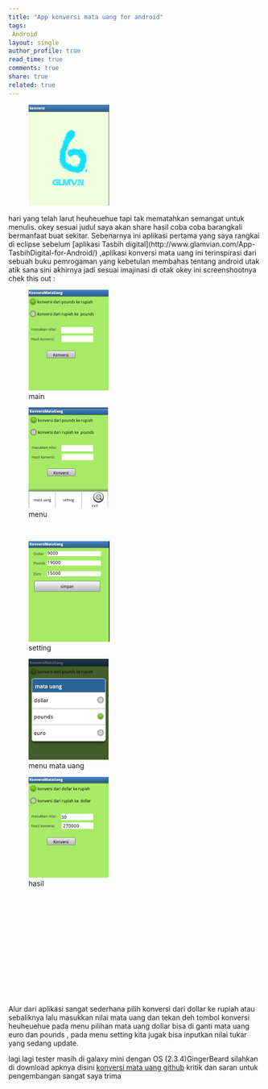 ```yaml
---
title: "App konversi mata uang for android"
tags:
 Android
layout: single
author_profile: true
read_time: true
comments: true
share: true
related: true
---
```

<figure style="width: 200px" class="align-center">
<img src="/images/anime.png">
<figcaption></figcaption>
</figure> 
hari yang telah larut heuheuehue tapi tak mematahkan semangat untuk menulis. okey sesuai judul saya akan share hasil coba coba barangkali bermanfaat buat sekitar. Sebenarnya ini aplikasi pertama  yang saya rangkai di eclipse sebelum [aplikasi Tasbih digital](http://www.glamvian.com/App-TasbihDigital-for-Android/) ,aplikasi konversi mata uang ini  terinspirasi dari sebuah buku pemrogaman yang kebetulan membahas tentang android utak atik sana sini akhirnya jadi sesuai imajinasi di otak okey ini screenshootnya chek this out :

<figure style="width: 200px" class="align-left">
<img src="/images/utama.png">
<figcaption>main</figcaption>
</figure> 

<figure style="width: 200px" class="align-right">
<img src="/images/men.png">
<figcaption>menu</figcaption>
</figure> 

<br>

<figure style="width: 200px" class="align-center">
<img src="/images/setting.png">
<figcaption>setting</figcaption>
</figure> 

<figure style="width: 200px" class="align-left">
<img src="/images/mata uang.png">
<figcaption>menu mata uang</figcaption>
</figure> 

<figure style="width: 200px" class="align-right">
<img src="/images/hasil.png">
<figcaption>hasil</figcaption>
</figure>

<br>
<br>
<br>
<br>
<br>


<br>
<br>
<br>
<br>
<br>
<br>
<br>

Alur dari aplikasi sangat sederhana pilih konversi dari dollar ke rupiah atau sebaliknya lalu masukkan nilai mata uang dan tekan deh tombol konversi heuheuehue pada menu pilihan mata uang dollar bisa di ganti mata uang euro dan pounds , pada menu setting kita jugak bisa inputkan nilai tukar yang sedang update.

lagi lagi tester masih di galaxy mini dengan OS (2.3.4)GingerBeard silahkan di download apknya disini [konversi mata uang github](https://github.com/glamvian/konversi-mata-uang) kritik dan saran untuk pengembangan sangat saya trima 
